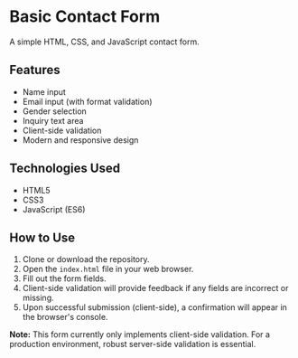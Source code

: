 # Basic Contact Form

A simple HTML, CSS, and JavaScript contact form.

## Features
- Name input
- Email input (with format validation)
- Gender selection
- Inquiry text area
- Client-side validation
- Modern and responsive design

## Technologies Used
- HTML5
- CSS3
- JavaScript (ES6)

## How to Use
1. Clone or download the repository.
2. Open the `index.html` file in your web browser.
3. Fill out the form fields.
4. Client-side validation will provide feedback if any fields are incorrect or missing.
5. Upon successful submission (client-side), a confirmation will appear in the browser's console.

**Note:** This form currently only implements client-side validation. For a production environment, robust server-side validation is essential.
